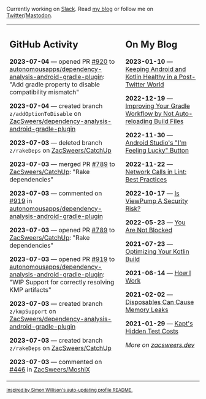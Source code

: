 Currently working on [Slack](https://slack.com/). Read [my blog](https://zacsweers.dev/) or follow me on [Twitter](https://twitter.com/ZacSweers)/[Mastodon](https://hachyderm.io/@ZacSweers).

<table><tr><td valign="top" width="60%">

## GitHub Activity
<!-- githubActivity starts -->
**2023-07-04** — opened PR [#920](https://github.com/autonomousapps/dependency-analysis-android-gradle-plugin/pull/920) to [autonomousapps/dependency-analysis-android-gradle-plugin](https://github.com/autonomousapps/dependency-analysis-android-gradle-plugin): "Add gradle property to disable compatibility mismatch"

**2023-07-04** — created branch `z/addOptionToDisable` on [ZacSweers/dependency-analysis-android-gradle-plugin](https://github.com/ZacSweers/dependency-analysis-android-gradle-plugin)

**2023-07-03** — deleted branch `z/rakeDeps` on [ZacSweers/CatchUp](https://github.com/ZacSweers/CatchUp)

**2023-07-03** — merged PR [#789](https://github.com/ZacSweers/CatchUp/pull/789) to [ZacSweers/CatchUp](https://github.com/ZacSweers/CatchUp): "Rake dependencies"

**2023-07-03** — commented on [#919](https://github.com/autonomousapps/dependency-analysis-android-gradle-plugin/pull/919#issuecomment-1619424319) in [autonomousapps/dependency-analysis-android-gradle-plugin](https://github.com/autonomousapps/dependency-analysis-android-gradle-plugin)

**2023-07-03** — opened PR [#789](https://github.com/ZacSweers/CatchUp/pull/789) to [ZacSweers/CatchUp](https://github.com/ZacSweers/CatchUp): "Rake dependencies"

**2023-07-03** — opened PR [#919](https://github.com/autonomousapps/dependency-analysis-android-gradle-plugin/pull/919) to [autonomousapps/dependency-analysis-android-gradle-plugin](https://github.com/autonomousapps/dependency-analysis-android-gradle-plugin): "WIP Support for correctly resolving KMP artifacts"

**2023-07-03** — created branch `z/kmpSupport` on [ZacSweers/dependency-analysis-android-gradle-plugin](https://github.com/ZacSweers/dependency-analysis-android-gradle-plugin)

**2023-07-03** — created branch `z/rakeDeps` on [ZacSweers/CatchUp](https://github.com/ZacSweers/CatchUp)

**2023-07-03** — commented on [#446](https://github.com/ZacSweers/MoshiX/issues/446#issuecomment-1618903785) in [ZacSweers/MoshiX](https://github.com/ZacSweers/MoshiX)
<!-- githubActivity ends -->
</td><td valign="top" width="40%">

## On My Blog
<!-- blog starts -->
**2023-01-10** — [Keeping Android and Kotlin Healthy in a Post-Twitter World](https://www.zacsweers.dev/keeping-android-healthy/)

**2022-12-19** — [Improving Your Gradle Workflow by Not Auto-reloading Build Files](https://www.zacsweers.dev/improving-your-workflow-by-not-auto-reloading-build-files/)

**2022-11-30** — [Android Studio's "I'm Feeling Lucky" Button](https://www.zacsweers.dev/android-studios-im-feeling-lucky-button/)

**2022-11-22** — [Network Calls in Lint: Best Practices](https://www.zacsweers.dev/network-calls-in-lint-best-practices/)

**2022-10-17** — [Is ViewPump A Security Risk?](https://www.zacsweers.dev/is-viewpump-a-security-risk/)

**2022-05-23** — [You Are Not Blocked](https://www.zacsweers.dev/you-are-not-blocked/)

**2021-07-23** — [Optimizing Your Kotlin Build](https://www.zacsweers.dev/optimizing-your-kotlin-build/)

**2021-06-14** — [How I Work](https://www.zacsweers.dev/how-i-work/)

**2021-02-02** — [Disposables Can Cause Memory Leaks](https://www.zacsweers.dev/disposables-can-cause-memory-leaks/)

**2021-01-29** — [Kapt's Hidden Test Costs](https://www.zacsweers.dev/kapts-hidden-test-costs/)
<!-- blog ends -->
_More on [zacsweers.dev](https://zacsweers.dev/)_
</td></tr></table>

<sub><a href="https://simonwillison.net/2020/Jul/10/self-updating-profile-readme/">Inspired by Simon Willison's auto-updating profile README.</a></sub>